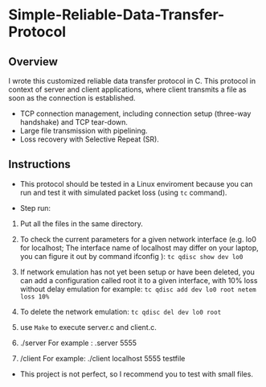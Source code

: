 # Simple-Reliable-Data-Transfer-Protocol

## Overview
I wrote this customized reliable data transfer protocol in C. This protocol in context of server and client applications, where client transmits a file
as soon as the connection is established.
- TCP connection management, including connection setup (three-way handshake) and TCP tear-down.
- Large file transmission with pipelining.
- Loss recovery with Selective Repeat (SR).


## Instructions
- This protocol should be tested in a Linux enviroment because you can run and test it with simulated packet loss (using `tc` command).

- Step run:
1. Put all the files in the same directory.

2. To check the current parameters for a given network interface (e.g. lo0 for localhost; The interface
name of localhost may differ on your laptop, you can figure it out by command ifconfig ):
`tc qdisc show dev lo0`
3. If network emulation has not yet been setup or have been deleted, you can add a configuration called
root it to a given interface, with 10% loss without delay emulation for example:
`tc qdisc add dev lo0 root netem loss 10%`
4. To delete the network emulation:
`tc qdisc del dev lo0 root`


5. use `Make` to execute server.c and client.c.

6. ./server <PORT>
    For example : .server 5555

7. /client <HOSTNAME-OR-IP> <PORT> <FILENAME>
    For example: ./client localhost 5555 testfile


- This project is not perfect, so I recommend you to test with small files.

